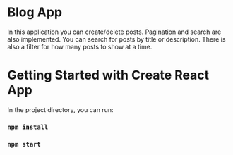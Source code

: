 # Blog App
In this application you can create/delete posts. Pagination and search are also implemented. You can search for posts by title or description. There is also a filter for how many posts to show at a time.

# Getting Started with Create React App



In the project directory, you can run:

### `npm install`
### `npm start`

